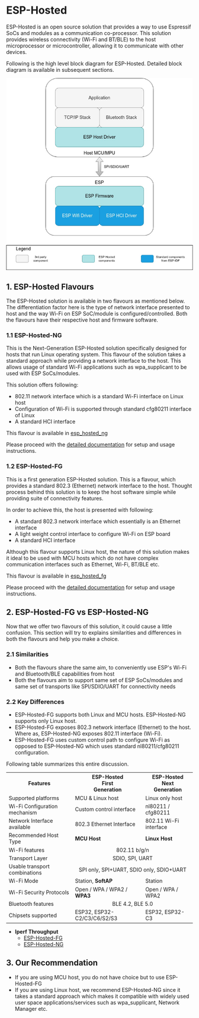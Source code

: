 # ESP-Hosted

ESP-Hosted is an open source solution that provides a way to use Espressif SoCs and modules as a communication co-processor. This solution provides wireless connectivity (Wi-Fi and BT/BLE) to the host microprocessor or microcontroller, allowing it to communicate with other devices.

Following is the high level block diagram for ESP-Hosted. Detailed block diagram is available in subsequent sections. 

![alt text](basic_block_diagram.jpg "Basic Block Diagram")



## 1. ESP-Hosted Flavours

The ESP-Hosted solution is available in two flavours as mentioned below. The differentiation factor here is the type of network interface presented to host and the way Wi-Fi on ESP SoC/module is configured/controlled. Both the flavours have their respective host and firmware software.


### 1.1 ESP-Hosted-NG

This is the Next-Generation ESP-Hosted solution specifically designed for hosts that run Linux operating system. This flavour of the solution takes a standard approach while providing a network interface to the host. This allows usage of standard Wi-Fi applications such as wpa_supplicant to be used with ESP SoCs/modules.

This solution offers following:

* 802.11 network interface which is a standard Wi-Fi interface on Linux host
* Configuration of Wi-Fi is supported through standard cfg80211 interface of Linux
* A standard HCI interface

This flavour is available in [esp_hosted_ng](esp_hosted_ng)

Please proceed with the [detailed documentation](esp_hosted_ng/README.md) for setup and usage instructions.



### 1.2 ESP-Hosted-FG

This is a first generation ESP-Hosted solution. This is a flavour, which provides a standard 802.3 (Ethernet) network interface to the host. Thought process behind this solution is to keep the host software simple while providing suite of connectivity features.

In order to achieve this, the host is presented with following:

* A standard 802.3 network interface which essentially is an Ethernet interface
* A light weight control interface to configure Wi-Fi on ESP board
* A standard HCI interface

Although this flavour supports Linux host, the nature of this solution makes it ideal to be used with MCU hosts which do not have complex communication interfaces such as Ethernet, Wi-Fi, BT/BLE etc.

This flavour is available in [esp_hosted_fg](esp_hosted_fg)

Please proceed with the [detailed documentation](esp_hosted_fg/README.md) for setup and usage instructions.


## 2. ESP-Hosted-FG vs ESP-Hosted-NG

Now that we offer two flavours of this solution, it could cause a little confusion. This section will try to explains similarities and differences in both the flavours and help you make a choice.

### 2.1 Similarities

- Both the flavours share the same aim, to conveniently use ESP's Wi-Fi and Bluetooth/BLE capabilities from host
- Both the flavours aim to support same set of ESP SoCs/modules and same set of transports like SPI/SDIO/UART for connectivity needs

### 2.2 Key Differences

- ESP-Hosted-FG supports both Linux and MCU hosts. ESP-Hosted-NG supports only Linux host.
- ESP-Hosted-FG exposes 802.3 network interface (Ethernet) to the host. Where as, ESP-Hosted-NG exposes 802.11 interface (Wi-Fi).
- ESP-Hosted-FG uses custom control path to configure Wi-Fi as opposed to ESP-Hosted-NG which uses standard nl80211/cfg80211 configuration.


Following table summarizes this entire discussion.

<table>
  <tr>
    <th>Features</th>
    <th>ESP-Hosted</br>First</br>Generation </th>
    <th>ESP-Hosted</br>Next</br>Generation </th>
  </tr>
  <tr>
    <td>Supported platforms</td>
    <td>MCU &amp; Linux host</td>
    <td>Linux only host</td>
  </tr>
  <tr>
    <td>Wi-Fi Configuration mechanism</td>
    <td>Custom control interface</td>
    <td>nl80211 / cfg80211</td>
  </tr>
  <tr>
    <td>Network Interface available</td>
    <td>802.3 Ethernet Interface</td>
    <td>802.11 Wi-Fi interface</td>
  </tr>
  <tr>
    <td>Recommended Host Type</td>
    <td><span style="font-weight:bold">MCU Host</span></td>
    <td><span style="font-weight:bold">Linux Host</span></td>
  </tr>
  <tr>
    <td>Wi-Fi features</td>
    <td colspan="2" style="text-align:center">802.11 b/g/n</td>
  </tr>
  <tr>
    <td>Transport Layer</td>
    <td colspan="2"  style="text-align:center">SDIO, SPI, UART</td>
  </tr>
  <tr>
    <td>Usable transport combinations</td>
    <td colspan="2"  style="text-align:center">SPI only, SPI+UART, SDIO only, SDIO+UART</td>
  </tr>
  <tr>
    <td>Wi-Fi Mode</td>
    <td>Station, <span style="font-weight:bold">SoftAP</span></td>
    <td>Station</td>
  </tr>
  <tr>
    <td>Wi-Fi Security Protocols</td>
    <td>Open / WPA / WPA2 / <span style="font-weight:bold">WPA3</span></td>
    <td>Open / WPA / WPA2</td>
  </tr>
  <tr>
    <td>Bluetooth features</td>
    <td colspan="2"  style="text-align:center">BLE 4.2, BLE 5.0</td>
  </tr>
  <tr>
    <td>Chipsets supported</td>
    <td>ESP32, <span>ESP32-C2/C3/C6/S2/S3</span></td>
    <td>ESP32, <span>ESP32-C3</span></td>
  </tr>
</table>

- **Iperf Throughput**
  - [ESP-Hosted-FG](esp_hosted_fg/README.md#5-throughput-performance)
  - [ESP-Hosted-NG](esp_hosted_ng/README.md#4-throughput-performance)

## 3. Our Recommendation

* If you are using MCU host, you do not have choice but to use ESP-Hosted-FG
* If you are using Linux host, we recommend ESP-Hosted-NG since it takes a standard approach which makes it compatible with widely used user space applications/services such as wpa_supplicant, Network Manager etc.

